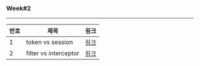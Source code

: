 ### Week#2

---

|번호|제목|링크|
|---|---|---|
|1|token vs session|[링크](https://velog.io/@heoseungyeon/Session-vs-Token)|
|2|filter vs interceptor|[링크](https://velog.io/@heoseungyeon/Filter%EC%99%80-Interceptor)|
